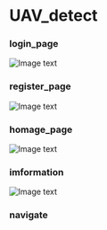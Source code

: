 # UAV_detect
### login_page
![Image text](https://raw.githubusercontent.com/Dmaziyo/UAV_detect/main/images/login.jpg)
### register_page
![Image text](https://raw.githubusercontent.com/Dmaziyo/UAV_detect/main/images/register.jpg)
### homage_page
![Image text](https://raw.githubusercontent.com/Dmaziyo/UAV_detect/main/images/home.jpg)
### imformation
![Image text](https://raw.githubusercontent.com/Dmaziyo/UAV_detect/main/images/ifm.jpg)
### navigate

